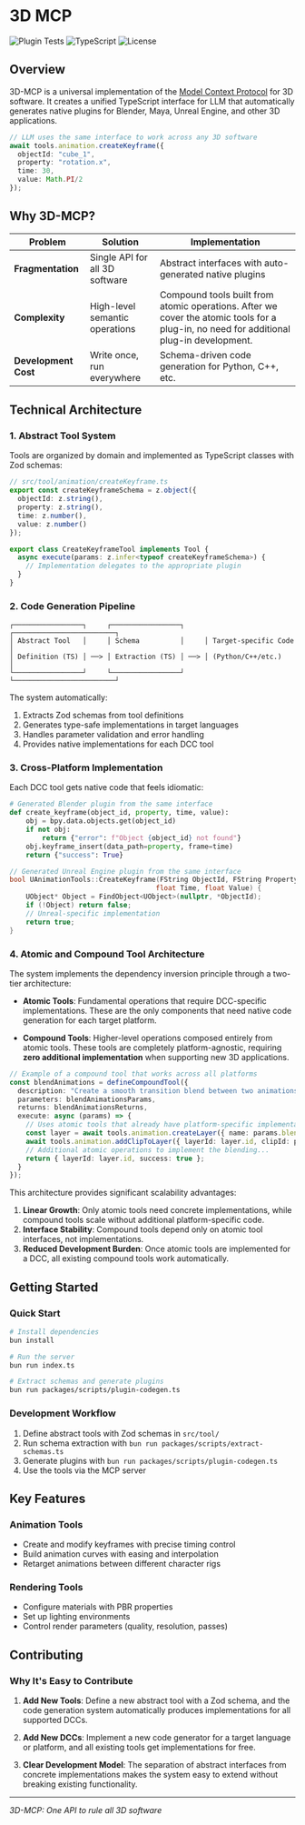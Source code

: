 # 3D MCP

![Plugin Tests](https://github.com/team-plask/3d-mcp/workflows/Plugin%20Code%20Generation%20Tests/badge.svg) ![TypeScript](https://img.shields.io/badge/TypeScript-5.0%2B-blue) ![License](https://img.shields.io/badge/License-Apache_2.0-green)

## Overview

3D-MCP is a universal implementation of the [Model Context Protocol](https://modelcontextprotocol.io/introduction) for 3D software. It creates a unified TypeScript interface for LLM that automatically generates native plugins for Blender, Maya, Unreal Engine, and other 3D applications.

```typescript
// LLM uses the same interface to work across any 3D software
await tools.animation.createKeyframe({
  objectId: "cube_1",
  property: "rotation.x",
  time: 30,
  value: Math.PI/2
});
```

## Why 3D-MCP?

| Problem | Solution | Implementation |
|---------|----------|----------------|
| **Fragmentation** | Single API for all 3D software | Abstract interfaces with auto-generated native plugins |
| **Complexity** | High-level semantic operations | Compound tools built from atomic operations. After we cover the atomic tools for a plug-in, no need for additional plug-in development. |
| **Development Cost** | Write once, run everywhere | Schema-driven code generation for Python, C++, etc. |

## Technical Architecture

### 1. Abstract Tool System

Tools are organized by domain and implemented as TypeScript classes with Zod schemas:

```typescript
// src/tool/animation/createKeyframe.ts
export const createKeyframeSchema = z.object({
  objectId: z.string(),
  property: z.string(),
  time: z.number(),
  value: z.number()
});

export class CreateKeyframeTool implements Tool {
  async execute(params: z.infer<typeof createKeyframeSchema>) {
    // Implementation delegates to the appropriate plugin
  }
}
```

### 2. Code Generation Pipeline

```
┌─────────────────┐     ┌─────────────────┐     ┌─────────────────────────┐
│ Abstract Tool   │     │ Schema          │     │ Target-specific Code    │
│ Definition (TS) │ ──> │ Extraction (TS) │ ──> │ (Python/C++/etc.)       │
└─────────────────┘     └─────────────────┘     └─────────────────────────┘
```

The system automatically:
1. Extracts Zod schemas from tool definitions
2. Generates type-safe implementations in target languages
3. Handles parameter validation and error handling
4. Provides native implementations for each DCC tool

### 3. Cross-Platform Implementation

Each DCC tool gets native code that feels idiomatic:

```python
# Generated Blender plugin from the same interface
def create_keyframe(object_id, property, time, value):
    obj = bpy.data.objects.get(object_id)
    if not obj:
        return {"error": f"Object {object_id} not found"}
    obj.keyframe_insert(data_path=property, frame=time)
    return {"success": True}
```

```cpp
// Generated Unreal Engine plugin from the same interface
bool UAnimationTools::CreateKeyframe(FString ObjectId, FString Property, 
                                    float Time, float Value) {
    UObject* Object = FindObject<UObject>(nullptr, *ObjectId);
    if (!Object) return false;
    // Unreal-specific implementation
    return true;
}
```

### 4. Atomic and Compound Tool Architecture

The system implements the dependency inversion principle through a two-tier architecture:

- **Atomic Tools**: Fundamental operations that require DCC-specific implementations. These are the only components that need native code generation for each target platform.

- **Compound Tools**: Higher-level operations composed entirely from atomic tools. These tools are completely platform-agnostic, requiring **zero additional implementation** when supporting new 3D applications.

```typescript
// Example of a compound tool that works across all platforms
const blendAnimations = defineCompoundTool({
  description: "Create a smooth transition blend between two animations",
  parameters: blendAnimationsParams,
  returns: blendAnimationsReturns,
  execute: async (params) => {
    // Uses atomic tools that already have platform-specific implementations
    const layer = await tools.animation.createLayer({ name: params.blendLayerName });
    await tools.animation.addClipToLayer({ layerId: layer.id, clipId: params.fromClipId });
    // Additional atomic operations to implement the blending...
    return { layerId: layer.id, success: true };
  }
});
```

This architecture provides significant scalability advantages:

1. **Linear Growth**: Only atomic tools need concrete implementations, while compound tools scale without additional platform-specific code.
2. **Interface Stability**: Compound tools depend only on atomic tool interfaces, not implementations.
3. **Reduced Development Burden**: Once atomic tools are implemented for a DCC, all existing compound tools work automatically.

## Getting Started

### Quick Start

```bash
# Install dependencies
bun install

# Run the server
bun run index.ts

# Extract schemas and generate plugins
bun run packages/scripts/plugin-codegen.ts
```

### Development Workflow

1. Define abstract tools with Zod schemas in `src/tool/`
2. Run schema extraction with `bun run packages/scripts/extract-schemas.ts`
3. Generate plugins with `bun run packages/scripts/plugin-codegen.ts`
4. Use the tools via the MCP server

## Key Features

### Animation Tools
- Create and modify keyframes with precise timing control
- Build animation curves with easing and interpolation
- Retarget animations between different character rigs

### Rendering Tools
- Configure materials with PBR properties
- Set up lighting environments
- Control render parameters (quality, resolution, passes)

## Contributing

### Why It's Easy to Contribute

1. **Add New Tools**: Define a new abstract tool with a Zod schema, and the code generation system automatically produces implementations for all supported DCCs.

2. **Add New DCCs**: Implement a new code generator for a target language or platform, and all existing tools get implementations for free.

3. **Clear Development Model**: The separation of abstract interfaces from concrete implementations makes the system easy to extend without breaking existing functionality.

---

*3D-MCP: One API to rule all 3D software*